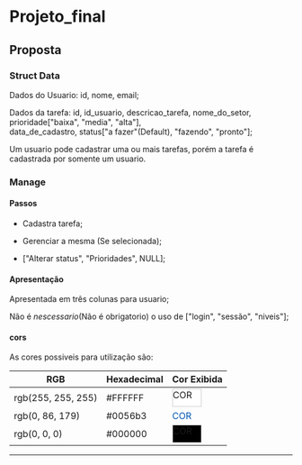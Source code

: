 # Projeto_final

## Proposta
### Struct Data

Dados do Usuario: id, nome, email;

Dados da tarefa: id, id_usuario, descricao_tarefa, nome_do_setor, prioridade["baixa", "media", "alta"], \
    data_de_cadastro, status["a fazer"(Default), "fazendo", "pronto"];

Um usuario pode cadastrar uma ou mais tarefas, porém a tarefa é cadastrada por somente um usuario.


### Manage

#### Passos

- Cadastra tarefa;

- Gerenciar a mesma (Se selecionada);

- ["Alterar status", "Prioridades", NULL];

#### Apresentação

Apresentada em três colunas para usuario;

Não é *nescessario*(Não é obrigatorio) o uso de ["login", "sessão", "niveis"];

#### cors

As cores possiveis para utilização são:

| RGB             | Hexadecimal | Cor Exibida   |
|-----------------|-------------|---------------|
| rgb(255, 255, 255) | #FFFFFF     | <span style="background-color: #FFFFFF; width: 50px; height: 30px; display: inline-block; border: 1px solid #ccc;">COR</span> |
| rgb(0, 86, 179)   | #0056b3     | <span style="color: #0056b3">COR</span> |
| rgb(0, 0, 0)      | #000000     | <span style="background-color: #000000; width: 50px; height: 30px; display: inline-block; border: 1px solid #ccc;">COR</span> |

---
